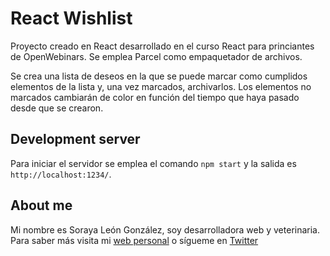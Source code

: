 # React Wishlist

Proyecto creado en React desarrollado en el curso React para princiantes de OpenWebinars. Se emplea Parcel como empaquetador de archivos. 

Se crea una lista de deseos en la que se puede marcar como cumplidos elementos de la lista y, una vez marcados, archivarlos. Los elementos no marcados cambiarán de color en función del tiempo que haya pasado desde que se crearon. 

## Development server

Para iniciar el servidor se emplea el comando `npm start` y la salida es  `http://localhost:1234/`.

## About me

Mi nombre es Soraya León González, soy desarrolladora web y veterinaria. Para saber más visita mi [web personal] o sígueme en [Twitter]

[web personal]: https://sorayaleongonzalez.es
[Twitter]: https://twitter.com/sorayaleongon
